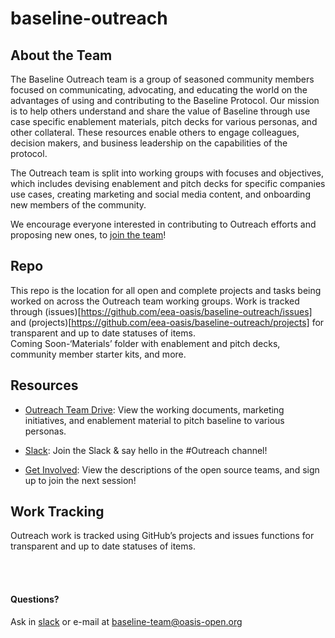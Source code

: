 # baseline-outreach

## About the Team
The Baseline Outreach team is a group of seasoned community members focused on communicating, advocating, and educating the world on the advantages of using and contributing to the Baseline Protocol. Our mission is to help others understand and share the value of Baseline through use case specific enablement materials, pitch decks for various personas, and other collateral. These resources enable others to engage colleagues, decision makers, and business leadership on the capabilities of the protocol.

The Outreach team is split into working groups with focuses and objectives, which includes devising enablement and pitch decks for specific companies use cases, creating marketing and social media content, and onboarding new members of the community. 

We encourage everyone interested in contributing to Outreach efforts and proposing new ones, to [join the team](https://www.signupgenius.com/go/baselineoutreachteam)!


## Repo
This repo is the location for all open and complete projects and tasks being worked on across the Outreach team working groups. 
Work is tracked through (issues)[https://github.com/eea-oasis/baseline-outreach/issues] and (projects)[https://github.com/eea-oasis/baseline-outreach/projects] for transparent and up to date statuses of items.  
Coming Soon-‘Materials’ folder with enablement and pitch decks, community member starter kits, and more. 


## Resources
* [Outreach Team Drive](<https://drive.google.com/drive/folders/1DbbFwNTizz3HqQ9DIFFGAva9FmsKmZ97?usp=sharing>): View the working documents, marketing initiatives, and enablement material to pitch baseline to various personas. 

* [Slack](<https://join.slack.com/t/ethereum-baseline/shared_invite/zt-d6emqeci-bjzBsXBqK4D7tBTZ40AEfQ>): Join the Slack & say hello in the #Outreach channel! 

* [Get Involved](<https://www.baseline-protocol.org/get-involved/>): View the descriptions of the open source teams, and sign up to join the next session!


## Work Tracking
Outreach work is tracked using GitHub’s projects and issues functions for transparent and up to date statuses of items.  
<br>



</br>

#### Questions? 
Ask in [slack](<https://join.slack.com/t/ethereum-baseline/shared_invite/zt-d6emqeci-bjzBsXBqK4D7tBTZ40AEfQ>) or e-mail at baseline-team@oasis-open.org
